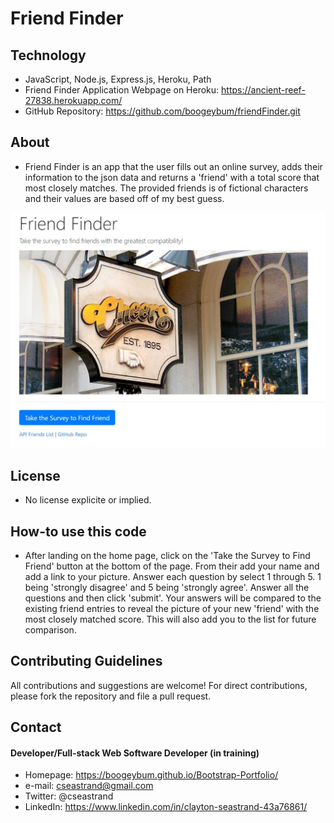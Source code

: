 # Friend Finder

## Technology
* JavaScript, Node.js, Express.js, Heroku, Path
* Friend Finder Application Webpage on Heroku: https://ancient-reef-27838.herokuapp.com/
* GitHub Repository: https://github.com/boogeybum/friendFinder.git

## About
* Friend Finder is an app that the user fills out an online survey, adds their information to the json data and returns a 'friend' with a total score that most closely matches. The provided friends is of fictional characters and their values are based off of my best guess.

<img src="images/FriendFinder_Screenshot.JPG" >

## License 
* No license explicite or implied.


## How-to use this code
* After landing on the home page, click on the 'Take the Survey to Find Friend' button at the bottom of the page. From their add your name and add a link to your picture. Answer each question by select 1 through 5. 1 being 'strongly disagree' and 5 being 'strongly agree'. Answer all the questions and then click 'submit'. Your answers will be compared to the existing friend entries to reveal the picture of your new 'friend' with the most closely matched score. This will also add you to the list for future comparison.


## Contributing Guidelines
All contributions and suggestions are welcome!
For direct contributions, please fork the repository and file a pull request. 

## Contact
#### Developer/Full-stack Web Software Developer (in training)
* Homepage: https://boogeybum.github.io/Bootstrap-Portfolio/
* e-mail: cseastrand@gmail.com
* Twitter: @cseastrand
* LinkedIn: https://www.linkedin.com/in/clayton-seastrand-43a76861/
